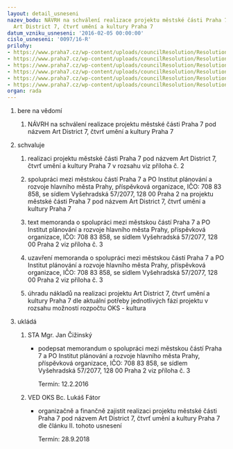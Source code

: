 ```yaml
---
layout: detail_usneseni
nazev_bodu: NÁVRH na schválení realizace projektu městské části Praha 7 pod názvem
  Art District 7, čtvrť umění a kultury Praha 7
datum_vzniku_usneseni: '2016-02-05 00:00:00'
cislo_usneseni: '0097/16-R'
prilohy:
- https://www.praha7.cz/wp-content/uploads/councilResolution/Resolutions/28459/export/D_AD_V~16286.doc
- https://www.praha7.cz/wp-content/uploads/councilResolution/Resolutions/28459/export/AD_prilohac2_popisprojektu~16285.docx
- https://www.praha7.cz/wp-content/uploads/councilResolution/Resolutions/28459/export/S6_Memorandum_IPR_uprava_MR~16284.doc
- https://www.praha7.cz/wp-content/uploads/councilResolution/Resolutions/28459/export/Priloha_C1_Memorandum_IPR_MR~16283.doc
- https://www.praha7.cz/wp-content/uploads/councilResolution/Resolutions/28459/export/OR_IPR_Memorandum~16282.pdf
- https://www.praha7.cz/wp-content/uploads/councilResolution/Resolutions/28459/export/export~300176.pdf
organ: rada
---
```

<OL class=urzList_view id=urzList>
<LI class=urzClass1><SPAN name="1">bere na vědomí</SPAN> 
<OL class=urzOlClass>
<LI class=urzClass2 style="TEXT-ALIGN: left"><SPAN>
<P>NÁVRH na schválení realizace projektu městské části Praha 7 pod názvem Art District 7, čtvrť umění a kultury Praha 7</P></SPAN></LI></OL></LI>
<LI class=urzClass1><SPAN name="24">schvaluje</SPAN> 
<OL class=urzOlClass>
<LI class=urzClass2 style="TEXT-ALIGN: left"><SPAN>
<P>realizaci projektu městské části Praha 7 pod názvem Art District 7, čtvrť umění a kultury Praha 7 v rozsahu viz příloha č. 2</P></SPAN></LI>
<LI class=urzClass2 style="TEXT-ALIGN: left"><SPAN>
<P>spolupráci mezi městskou částí Praha 7 a PO Institut plánování a rozvoje hlavního města Prahy, příspěvková organizace, IČO: 708 83 858, se sídlem Vyšehradská 57/2077, 128 00 Praha 2 na projektu městské části Praha 7 pod názvem Art District 7, čtvrť umění a kultury Praha 7</P></SPAN></LI>
<LI class=urzClass2 style="TEXT-ALIGN: left"><SPAN>
<P>text memoranda o spolupráci mezi městskou částí Praha 7 a PO Institut plánování a rozvoje hlavního města Prahy, příspěvková organizace, IČO: 708 83 858, se sídlem Vyšehradská 57/2077, 128 00 Praha 2 viz příloha č. 3</P></SPAN></LI>
<LI class=urzClass2 style="TEXT-ALIGN: left"><SPAN>
<P>uzavření memoranda o spolupráci mezi městskou částí Praha 7 a PO Institut plánování a rozvoje hlavního města Prahy, příspěvková organizace, IČO: 708 83 858, se sídlem Vyšehradská 57/2077, 128 00 Praha 2 viz příloha č. 3</P></SPAN></LI>
<LI class=urzClass2 style="TEXT-ALIGN: left"><SPAN>
<P>úhradu nákladů na realizaci projektu Art District 7, čtvrť umění a kultury Praha 7 dle aktuální potřeby jednotlivých fází projektu v rozsahu možností rozpočtu OKS - kultura</P></SPAN></LI></OL></LI>
<LI class=urzClass1 id=urzUkoly><SPAN name="1">ukládá</SPAN>
<OL class=urzOlClass>
<LI class=urzClass2><SPAN>
<P>STA Mgr. Jan Čižinský</P></SPAN>
<UL class=urzUlClass>
<LI class=urzClass3><SPAN>
<P>podepsat memorandum o spolupráci mezi městskou částí Praha 7 a PO Institut plánování a rozvoje hlavního města Prahy, příspěvková organizace, IČO: 708 83 858, se sídlem Vyšehradská 57/2077, 128 00 Praha 2 viz příloha č. 3</P></SPAN><SPAN class=urzUkolTermin>Termín:&nbsp;12.2.2016</SPAN></LI></UL></LI>
<LI class=urzClass2><SPAN>
<P>VED OKS Bc. Lukáš Fátor</P></SPAN>
<UL class=urzUlClass>
<LI class=urzClass3><SPAN>
<P>organizačně a finančně zajistit realizaci projektu městské části Praha 7 pod názvem Art District 7, čtvrť umění a kultury Praha 7 dle článku II. tohoto usnesení</P></SPAN><SPAN class=urzUkolTermin>Termín:&nbsp;28.9.2018</SPAN></LI></UL></LI></OL></LI></OL>